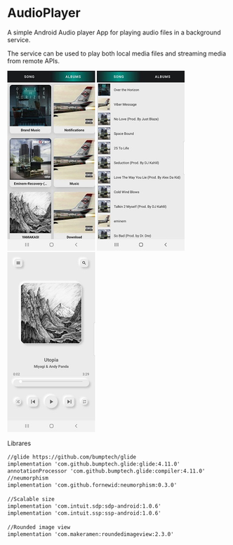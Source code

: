 # AudioPlayer

A simple Android Audio player App for playing audio files in a background service.

The service can be used to play both local media files and streaming media from remote APIs.

![album fragment](https://github.com/bogoslovskiydenis/AudioPlayer/blob/main/AlbumsFragment.jpg)  ![song fragment](https://github.com/bogoslovskiydenis/AudioPlayer/blob/main/SongFragment.jpg)     ![play fragment](https://github.com/bogoslovskiydenis/AudioPlayer/blob/main/PlayMusicFragment.jpg)

Librares

    //glide https://github.com/bumptech/glide
    implementation 'com.github.bumptech.glide:glide:4.11.0'
    annotationProcessor 'com.github.bumptech.glide:compiler:4.11.0'
    //neumorphism
    implementation 'com.github.fornewid:neumorphism:0.3.0'

    //Scalable size
    implementation 'com.intuit.sdp:sdp-android:1.0.6'
    implementation 'com.intuit.ssp:ssp-android:1.0.6'

    //Rounded image view
    implementation 'com.makeramen:roundedimageview:2.3.0'
